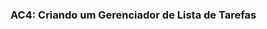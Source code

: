 ### **AC4: Criando um Gerenciador de Lista de Tarefas**

<!-- 
** *Duração* : 70 minutos**

**Objetivo:** Desenvolver um pequeno programa que permite gerenciar uma lista de tarefas. Esse programa irá adicionar, remover e listar as tarefas com base nas opções fornecidas pelo usuário.

#### **Instruções** :

1. **Variáveis e Tipos de Dados:**

   - Declare uma variável que será uma lista (array) vazia para armazenar as tarefas.
   - Use diferentes tipos de dados, como strings para as tarefas e números para a escolha do usuário.
2. **Operadores e Controle de Fluxo:**

   - Use operadores de comparação para verificar a escolha do usuário.
   - Use um loop para permitir que o usuário continue gerenciando a lista até que ele escolha sair.
3. **Funções com Arrays e Strings:**

   - Adicionar uma nova tarefa.
   - Remover uma tarefa específica.
   - Listar todas as tarefas.

### Instruções:

1. Crie um arquivo `todo.js` e adicione o código JavaScript a seguir.
2. Execute-o em um navegador ou vscode para testar.

### Conceitos Envolvidos:

1. **Variáveis (`let`, `const`, `var`)**:

   - `let tasks = []`: Uma variável que pode mudar durante o programa (array).
   - `const newTask`: Uma variável constante que não mudará após ser definida.
2. **Tipos de Dados:**

   - `tasks`: Um array que armazena strings.
   - `newTask`: Uma string que representa o nome da tarefa.
3. **Fluxo de Controle:**

   - `switch-case`: Usado para tratar as opções do menu.
   - `while`: Mantém o programa em execução até o usuário escolher sair.
4. **Arrays:**

   - Métodos como `.push()` para adicionar uma nova tarefa e `.splice()` para remover uma tarefa do array.
5. **Strings:**

   - Manipulação de strings para exibir mensagens e armazenar o nome das tarefas.
6. **Operadores:**

   - Operadores de comparação (como `>=`, `<`, e `===`) para verificar as entradas do usuário.

---
-->